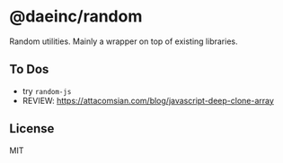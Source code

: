 # @daeinc/random

Random utilities. Mainly a wrapper on top of existing libraries.

## To Dos

- try `random-js`
- REVIEW: https://attacomsian.com/blog/javascript-deep-clone-array

## License

MIT
